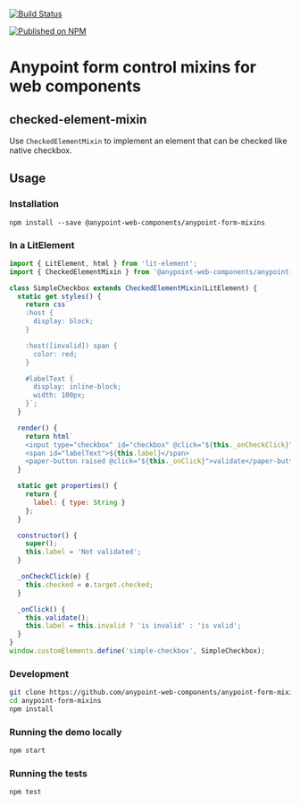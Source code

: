 [![Build Status](https://travis-ci.com/anypoint-web-components/anypoint-form-mixins.svg)](https://travis-ci.com/anypoint-web-components/anypoint-form-mixins)

[![Published on NPM](https://img.shields.io/npm/v/@anypoint-web-components/anypoint-form-mixins.svg)](https://www.npmjs.com/package/@anypoint-web-components/anypoint-form-mixins)

# Anypoint form control mixins for web components

## checked-element-mixin

Use `CheckedElementMixin` to implement an element that can be checked like native checkbox.

## Usage

### Installation
```
npm install --save @anypoint-web-components/anypoint-form-mixins
```

### In a LitElement

```js
import { LitElement, html } from 'lit-element';
import { CheckedElementMixin } from '@anypoint-web-components/anypoint-form-mixins/anypoint-form-mixins.js';

class SimpleCheckbox extends CheckedElementMixin(LitElement) {
  static get styles() {
    return css`
    :host {
      display: block;
    }

    :host([invalid]) span {
      color: red;
    }

    #labelText {
      display: inline-block;
      width: 100px;
    }`;
  }

  render() {
    return html`
    <input type="checkbox" id="checkbox" @click="${this._onCheckClick}">
    <span id="labelText">${this.label}</span>
    <paper-button raised @click="${this._onClick}">validate</paper-button>`;
  }

  static get properties() {
    return {
      label: { type: String }
    };
  }

  constructor() {
    super();
    this.label = 'Not validated';
  }

  _onCheckClick(e) {
    this.checked = e.target.checked;
  }

  _onClick() {
    this.validate();
    this.label = this.invalid ? 'is invalid' : 'is valid';
  }
}
window.customElements.define('simple-checkbox', SimpleCheckbox);
```

### Development

```sh
git clone https://github.com/anypoint-web-components/anypoint-form-mixins
cd anypoint-form-mixins
npm install
```

### Running the demo locally

```sh
npm start
```

### Running the tests
```sh
npm test
```
